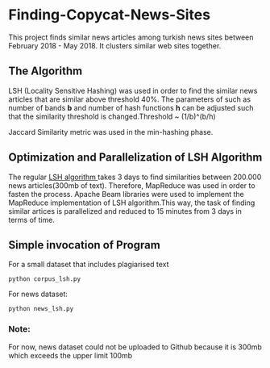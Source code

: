 # Finding-Copycat-News-Sites
This project finds similar news articles among turkish news sites between February 2018 - May 2018. It clusters similar web sites together. 

## The Algorithm
LSH (Locality Sensitive Hashing) was used in order to find the similar news articles that are similar above threshold 40%. The parameters of such as number of bands **b** and number of hash functions **h** can be adjusted such that the similarity threshold is changed.Threshold ~ (1/b)^(b/h)

Jaccard Similarity metric was used in the min-hashing phase.

## Optimization and Parallelization of LSH Algorithm
The regular [LSH algorithm ](http://www.cs.bilkent.edu.tr/~mustafa.ozdal/cs425/slides/lecture4_lsh_applications.pdf) takes 3 days to find similarities between 200.000 news articles(300mb of text). Therefore, MapReduce was used in order to fasten the process. Apache Beam libraries were used to implement the MapReduce implementation of LSH algorithm.This way, the task of finding similar artices is parallelized and reduced to 15 minutes from 3 days in terms of time.

## Simple invocation of Program
For a small dataset that includes plagiarised text
```
python corpus_lsh.py

```
For news dataset:

```
python news_lsh.py

```
### Note:
For now, news dataset could not be uploaded to Github because it is 300mb which exceeds the upper limit 100mb

